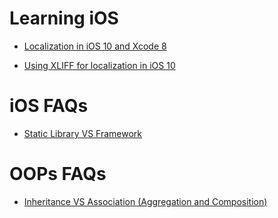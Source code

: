# Learning iOS

* [Localization in iOS 10 and Xcode 8](https://github.com/AnirudhDas/AniruddhaDas.github.io/blob/master/iOS/Localization/Localization.md)

* [Using XLIFF for localization in iOS 10](https://github.com/AnirudhDas/AniruddhaDas.github.io/blob/master/iOS/Using%20Xliff/Using%20XLIFF%20for%20localization%20in%20iOS%2010.md)

# iOS FAQs

* [Static Library VS Framework](https://github.com/AnirudhDas/AniruddhaDas.github.io/blob/master/FAQs/Static%20Library%20VS%20Frameworks.md)

# OOPs FAQs

* [Inheritance VS Association (Aggregation and Composition)](https://github.com/AnirudhDas/AniruddhaDas.github.io/blob/master/FAQs/Static%20Library%20VS%20Frameworks.md)